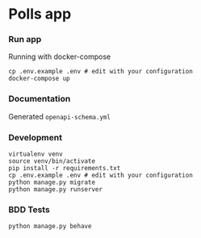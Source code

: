 # Polls app

### Run app

Running with docker-compose

```
cp .env.example .env # edit with your configuration
docker-compose up
```

### Documentation

Generated `openapi-schema.yml`

### Development

```
virtualenv venv
source venv/bin/activate
pip install -r requirements.txt
cp .env.example .env # edit with your configuration
python manage.py migrate
python manage.py runserver
```

### BDD Tests

```
python manage.py behave
```
